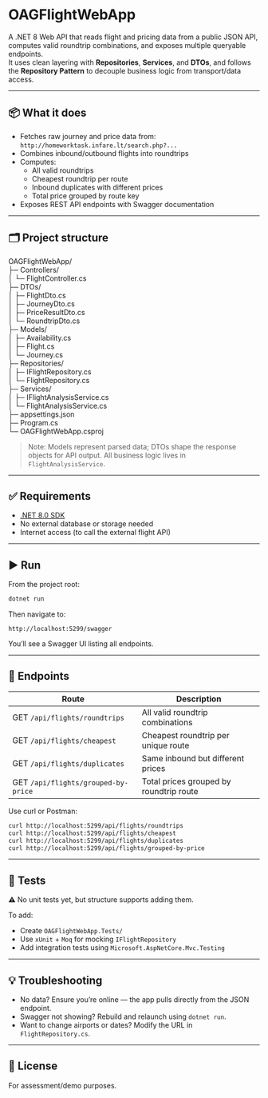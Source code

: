 # OAGFlightWebApp

A .NET 8 Web API that reads flight and pricing data from a public JSON API, computes valid roundtrip combinations, and exposes multiple queryable endpoints.  
It uses clean layering with **Repositories**, **Services**, and **DTOs**, and follows the **Repository Pattern** to decouple business logic from transport/data access.

---

## 📦 What it does

- Fetches raw journey and price data from:  
  `http://homeworktask.infare.lt/search.php?...`
- Combines inbound/outbound flights into roundtrips
- Computes:
  - All valid roundtrips
  - Cheapest roundtrip per route
  - Inbound duplicates with different prices
  - Total price grouped by route key
- Exposes REST API endpoints with Swagger documentation

---

## 🗂 Project structure

OAGFlightWebApp/  
├─ Controllers/  
│  └─ FlightController.cs  
├─ DTOs/  
│  ├─ FlightDto.cs  
│  ├─ JourneyDto.cs  
│  ├─ PriceResultDto.cs  
│  └─ RoundtripDto.cs  
├─ Models/  
│  ├─ Availability.cs  
│  ├─ Flight.cs  
│  └─ Journey.cs  
├─ Repositories/  
│  ├─ IFlightRepository.cs  
│  └─ FlightRepository.cs  
├─ Services/  
│  ├─ IFlightAnalysisService.cs  
│  └─ FlightAnalysisService.cs  
├─ appsettings.json  
├─ Program.cs  
└─ OAGFlightWebApp.csproj

> Note: Models represent parsed data; DTOs shape the response objects for API output. All business logic lives in `FlightAnalysisService`.

---

## ✅ Requirements

- [.NET 8.0 SDK](https://dotnet.microsoft.com/en-us/download)
- No external database or storage needed
- Internet access (to call the external flight API)

---

## ▶️ Run

From the project root:

```bash
dotnet run
```

Then navigate to:

```
http://localhost:5299/swagger
```

You’ll see a Swagger UI listing all endpoints.

---

## 🔁 Endpoints

| Route                                 | Description                              |
|--------------------------------------|------------------------------------------|
| GET `/api/flights/roundtrips`        | All valid roundtrip combinations         |
| GET `/api/flights/cheapest`          | Cheapest roundtrip per unique route      |
| GET `/api/flights/duplicates`        | Same inbound but different prices        |
| GET `/api/flights/grouped-by-price`  | Total prices grouped by roundtrip route  |

Use curl or Postman:

```bash
curl http://localhost:5299/api/flights/roundtrips
curl http://localhost:5299/api/flights/cheapest
curl http://localhost:5299/api/flights/duplicates
curl http://localhost:5299/api/flights/grouped-by-price
```

---

## 🧪 Tests

⚠️ No unit tests yet, but structure supports adding them.

To add:
- Create `OAGFlightWebApp.Tests/`
- Use `xUnit` + `Moq` for mocking `IFlightRepository`
- Add integration tests using `Microsoft.AspNetCore.Mvc.Testing`

---

## 💡 Troubleshooting

- No data? Ensure you’re online — the app pulls directly from the JSON endpoint.
- Swagger not showing? Rebuild and relaunch using `dotnet run`.
- Want to change airports or dates? Modify the URL in `FlightRepository.cs`.

---

## 📄 License

For assessment/demo purposes.
